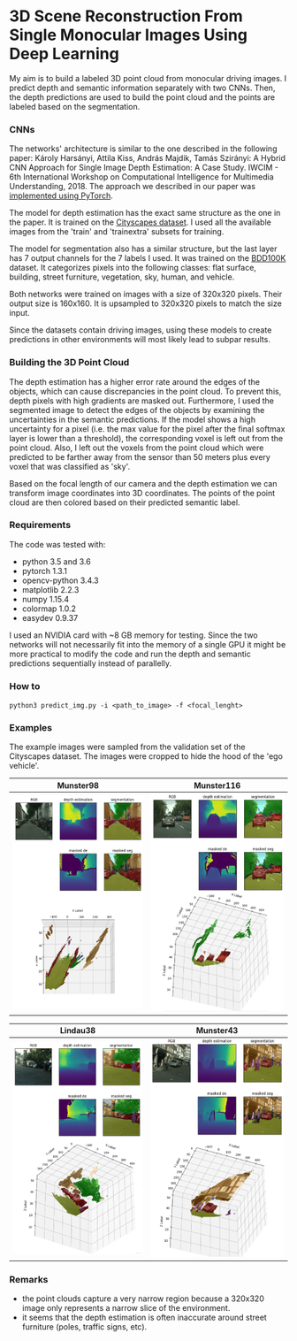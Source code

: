 

3D Scene Reconstruction From Single Monocular Images Using Deep Learning
============================================
My aim is to build a labeled 3D point cloud from monocular driving images. I predict depth and semantic information separately with two CNNs. Then, the depth predictions are used to build the point cloud and the points are labeled based on the segmentation.


### CNNs
The networks' architecture is similar to the one described in the following paper:
Károly Harsányi, Attila Kiss, András Majdik, Tamás Szirányi: A Hybrid CNN Approach for Single Image Depth Estimation: A Case Study. IWCIM - 6th International Workshop on Computational Intelligence for Multimedia Understanding, 2018.
The approach we described in our paper was [implemented using PyTorch](https://github.com/karoly-hars/DE_resnet_unet_hyb).

The model for depth estimation has the exact same structure as the one in the paper. It is trained on the [Cityscapes dataset](https://www.cityscapes-dataset.com/dataset-overview/). I used all the available images from the 'train' and 'trainextra' subsets for training. 

The model for segmentation also has a similar structure, but the last layer has 7 output channels for the 7 labels I used. It was trained on the [BDD100K](http://bair.berkeley.edu/blog/2018/05/30/bdd/) dataset. It categorizes pixels into the following classes: flat surface, building, street furniture, vegetation, sky, human, and vehicle.

Both networks were trained on images with a size of 320x320 pixels. Their output size is 160x160. It is upsampled to 320x320 pixels to match the size input.

Since the datasets contain driving images, using these models to create predictions in other environments will most likely lead to subpar results.

### Building the 3D Point Cloud
The depth estimation has a higher error rate around the edges of the objects, which can cause discrepancies in the point cloud. To prevent this, depth pixels with high gradients are masked out. Furthermore, I used the segmented image to detect the edges of the objects by examining the uncertainties in the semantic predictions. If the model shows a high uncertainty for a pixel (i.e. the max value for the pixel after the final softmax layer is lower than a threshold), the corresponding voxel is left out from the point cloud. Also, I left out the voxels from the point cloud which were predicted to be farther away from the sensor than 50 meters plus every voxel that was classified as 'sky'.

Based on the focal length of our camera and the depth estimation we can transform image coordinates into 3D coordinates. The points of the point cloud are then colored based on their predicted semantic label.

### Requirements
The code was tested with:
- python 3.5 and 3.6
- pytorch 1.3.1
- opencv-python 3.4.3
- matplotlib 2.2.3
- numpy 1.15.4
- colormap 1.0.2
- easydev 0.9.37

I used an NVIDIA card with ~8 GB memory for testing. Since the two networks will not necessarily fit into the memory of a single GPU it might be more practical to modify the code and run the depth and semantic predictions sequentially instead of parallelly.

### How to
```
python3 predict_img.py -i <path_to_image> -f <focal_lenght>
```
### Examples
The example images were sampled from the validation set of the Cityscapes dataset. The images were cropped to hide the hood of the 'ego vehicle'.

Munster98          |  Munster116
:-------------------------:|:-------------------------:
![Screenshot](docs/munster_98.png) | ![Screenshot](docs/munster_116.png)

Lindau38          |  Munster43
:-------------------------:|:-------------------------:
![Screenshot](docs/lindau_38.png) | ![Screenshot](docs/munster_43.png)

 
### Remarks
- the point clouds capture a very narrow region because a 320x320 image only represents a narrow slice of the environment. 
- it seems that the depth estimation is often inaccurate around street furniture (poles, traffic signs, etc).

